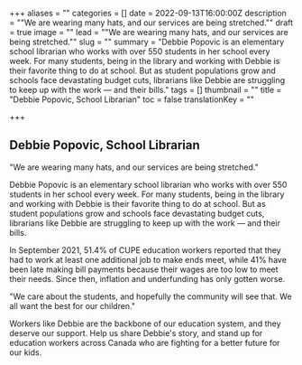 +++
aliases = ""
categories = []
date = 2022-09-13T16:00:00Z
description = "\"We are wearing many hats, and our services are being stretched.\""
draft = true
image = ""
lead = "\"We are wearing many hats, and our services are being stretched.\""
slug = ""
summary = "Debbie Popovic is an elementary school librarian who works with over 550 students in her school every week. For many students, being in the library and working with Debbie is their favorite thing to do at school. But as student populations grow and schools face devastating budget cuts, librarians like Debbie are struggling to keep up with the work — and their bills."
tags = []
thumbnail = ""
title = "Debbie Popovic, School Librarian"
toc = false
translationKey = ""

+++
## Debbie Popovic, School Librarian

"We are wearing many hats, and our services are being stretched."

Debbie Popovic is an elementary school librarian who works with over 550 students in her school every week. For many students, being in the library and working with Debbie is their favorite thing to do at school. But as student populations grow and schools face devastating budget cuts, librarians like Debbie are struggling to keep up with the work — and their bills.

In September 2021, 51.4% of CUPE education workers reported that they had to work at least one additional job to make ends meet, while 41% have been late making bill payments because their wages are too low to meet their needs. Since then, inflation and underfunding has only gotten worse.

"We care about the students, and hopefully the community will see that. We all want the best for our children."

Workers like Debbie are the backbone of our education system, and they deserve our support. Help us share Debbie's story, and stand up for education workers across Canada who are fighting for a better future for our kids.